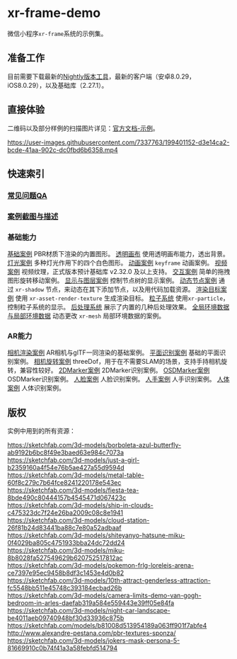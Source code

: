# xr-frame-demo

微信小程序`xr-frame`系统的示例集。

## 准备工作

目前需要下载最新的[Nightly版本工具](https://developers.weixin.qq.com/miniprogram/dev/devtools/nightly.html)，最新的客户端（安卓8.0.29，iOS8.0.29），以及基础库（2.27.1）。

## 直接体验

二维码以及部分样例的扫描图片详见：[官方文档-示例](https://developers.weixin.qq.com/miniprogram/dev/component/xr-frame/overview/index#示例)。

https://user-images.githubusercontent.com/7337763/199401152-d3e14ca2-bcde-41aa-902c-dc0fbd6b6358.mp4


## 快速索引

### [常见问题QA](/qa/README.md)
### [案例截图与描述](/screenshot/README.md)

### 基础能力
[基础案例](/miniprogram/components/xr-basic/) PBR材质下渲染的内置图形。
[透明画布](/miniprogram/components/xr-basic-alpha/) 使用透明画布能力，透出背景。
[灯光案例](/miniprogram/components/xr-basic-light/) 多种灯光作用下的四个白色图形。
[动画案例](/miniprogram/components/xr-basic-animation/) `keyframe` 动画案例。
[视频案例](/miniprogram/components/xr-basic-video/) 视频纹理，正式版本预计基础库 v2.32.0 及以上支持。
[交互案例](/miniprogram/components/xr-basic-touch/) 简单的拖拽图形旋转移动案例。
[显示与图层案例](/miniprogram/components/xr-basic-visible-layer/) 控制节点树的显示案例。
[动态节点案例](/miniprogram/components/xr-basic-shadow/) 通过 `xr-shadow` 节点，来动态在其下添加节点，以及用代码加载资源。
[渲染目标案例](/miniprogram/components/xr-basic-render-texture/) 使用 `xr-asset-render-texture` 生成渲染目标。
[粒子系统](/miniprogram/components/xr-basic-particle/) 使用`xr-particle`，控制粒子系统的显示。
[后处理系统](/miniprogram/components/xr-basic-postprocessing/) 展示了内置的几种后处理效果。
[全局环境数据与局部环境数据](/miniprogram/components/xr-basic-envData/) 动态更改 `xr-mesh` 局部环境数据的案例。

### AR能力
[相机渲染案例](/miniprogram/components/xr-ar-camera/) AR相机与glTF一同渲染的基础案例。
[平面识别案例](/miniprogram/components/xr-ar-basic/) 基础的平面识别案例。
[相机旋转案例](/miniprogram/components/xr-ar-threeDof/) threeDof，用于在不需要SLAM的场景，支持手持相机旋转，兼容性较好。
[2DMarker案例](/miniprogram/components/xr-ar-2dmarker/) 2DMarker识别案例。
[OSDMarker案例](/miniprogram/components/xr-ar-osdmarker/) OSDMarker识别案例。
[人脸案例](/miniprogram/components/xr-ar-face/) 人脸识别案例。
[人手案例](/miniprogram/components/xr-ar-hand/) 人手识别案例。
[人体案例](/miniprogram/components/xr-ar-body/) 人体识别案例。

## 版权

实例中用到的所有资源：

https://sketchfab.com/3d-models/borboleta-azul-butterfly-ab9192b6bc8f49e3baed63e984c7073a  
https://sketchfab.com/3d-models/just-a-girl-b2359160a4f54e76b5ae427a55d9594d  
https://sketchfab.com/3d-models/metal-table-60f8c279c7b64fce8241220178e543ec  
https://sketchfab.com/3d-models/fiesta-tea-8bde490c80444157b4545471d067423c  
https://sketchfab.com/3d-models/ship-in-clouds-c475323dc7f24e26ba2009c08c8e1941  
https://sketchfab.com/3d-models/cloud-station-26f81b24d83441ba88c7e80a52adbaaf  
https://sketchfab.com/3d-models/shiteyanyo-hatsune-miku-0f4029ba805c4751933bba24dc72dd24  
https://sketchfab.com/3d-models/miku-8b8028fa527549629b620752517812ac  
https://sketchfab.com/3d-models/pokemon-frlg-loreleis-arena-ce7397e95ec9458b8df3c1453e4d0b82  
https://sketchfab.com/3d-models/10th-attract-genderless-attraction-fc5548bb511e45748c393184ecbad26b  
https://sketchfab.com/3d-models/camera-limits-demo-van-gogh-bedroom-in-arles-daefab319a584e559443e39ff05e84fa  
https://sketchfab.com/3d-models/night-car-landscape-be4011aeb09740948bf30d33936c875b  
https://sketchfab.com/models/b81008d513954189a063ff901f7abfe4  
http://www.alexandre-pestana.com/pbr-textures-sponza/  
https://sketchfab.com/3d-models/jokers-mask-persona-5-81669910c0b74f41a3a58febfd514794


